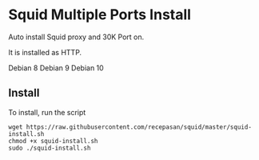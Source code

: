 #  Squid Multiple Ports Install

Auto install Squid proxy and 30K Port on.
<p>It is installed as HTTP.

Debian 8
Debian 9
Debian 10

## Install

To install, run the script

```
wget https://raw.githubusercontent.com/recepasan/squid/master/squid-install.sh
chmod +x squid-install.sh
sudo ./squid-install.sh
```

